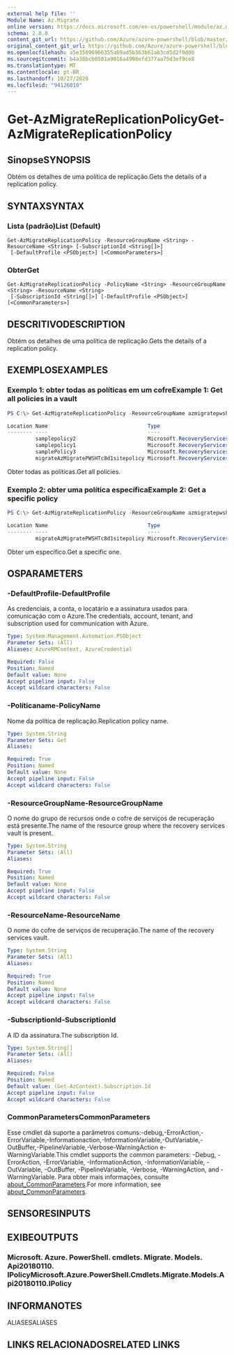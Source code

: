 ```yaml
---
external help file: ''
Module Name: Az.Migrate
online version: https://docs.microsoft.com/en-us/powershell/module/az.migrate/get-azmigratereplicationpolicy
schema: 2.0.0
content_git_url: https://github.com/Azure/azure-powershell/blob/master/src/Migrate/help/Get-AzMigrateReplicationPolicy.md
original_content_git_url: https://github.com/Azure/azure-powershell/blob/master/src/Migrate/help/Get-AzMigrateReplicationPolicy.md
ms.openlocfilehash: a5e35096966355a69ad5b363b61ab3cd5d2f0d0b
ms.sourcegitcommit: b4a38bcb0501a9016a4998efd377aa75d3ef9ce8
ms.translationtype: MT
ms.contentlocale: pt-BR
ms.lasthandoff: 10/27/2020
ms.locfileid: "94126010"
---
```

# <span data-ttu-id="6e950-101">Get-AzMigrateReplicationPolicy</span><span class="sxs-lookup"><span data-stu-id="6e950-101">Get-AzMigrateReplicationPolicy</span></span>

## <span data-ttu-id="6e950-102">Sinopse</span><span class="sxs-lookup"><span data-stu-id="6e950-102">SYNOPSIS</span></span>
<span data-ttu-id="6e950-103">Obtém os detalhes de uma política de replicação.</span><span class="sxs-lookup"><span data-stu-id="6e950-103">Gets the details of a replication policy.</span></span>

## <span data-ttu-id="6e950-104">SYNTAX</span><span class="sxs-lookup"><span data-stu-id="6e950-104">SYNTAX</span></span>

### <span data-ttu-id="6e950-105">Lista (padrão)</span><span class="sxs-lookup"><span data-stu-id="6e950-105">List (Default)</span></span>
```
Get-AzMigrateReplicationPolicy -ResourceGroupName <String> -ResourceName <String> [-SubscriptionId <String[]>]
 [-DefaultProfile <PSObject>] [<CommonParameters>]
```

### <span data-ttu-id="6e950-106">Obter</span><span class="sxs-lookup"><span data-stu-id="6e950-106">Get</span></span>
```
Get-AzMigrateReplicationPolicy -PolicyName <String> -ResourceGroupName <String> -ResourceName <String>
 [-SubscriptionId <String[]>] [-DefaultProfile <PSObject>] [<CommonParameters>]
```

## <span data-ttu-id="6e950-107">DESCRITIVO</span><span class="sxs-lookup"><span data-stu-id="6e950-107">DESCRIPTION</span></span>
<span data-ttu-id="6e950-108">Obtém os detalhes de uma política de replicação.</span><span class="sxs-lookup"><span data-stu-id="6e950-108">Gets the details of a replication policy.</span></span>

## <span data-ttu-id="6e950-109">EXEMPLOS</span><span class="sxs-lookup"><span data-stu-id="6e950-109">EXAMPLES</span></span>

### <span data-ttu-id="6e950-110">Exemplo 1: obter todas as políticas em um cofre</span><span class="sxs-lookup"><span data-stu-id="6e950-110">Example 1: Get all policies in a vault</span></span>
```powershell
PS C:\> Get-AzMigrateReplicationPolicy -ResourceGroupName azmigratepwshtestasr13072020 -ResourceName AzMigrateTestProjectPWSH02aarsvault

Location Name                                Type
-------- ----                                ----
         samplepolicy2                       Microsoft.RecoveryServices/vaults/replicationPolicies
         samplepolicy1                       Microsoft.RecoveryServices/vaults/replicationPolicies
         samplePolicy3                       Microsoft.RecoveryServices/vaults/replicationPolicies
         migrateAzMigratePWSHTc8d1sitepolicy Microsoft.RecoveryServices/vaults/replicationPolicies
```

<span data-ttu-id="6e950-111">Obter todas as políticas.</span><span class="sxs-lookup"><span data-stu-id="6e950-111">Get all policies.</span></span>

### <span data-ttu-id="6e950-112">Exemplo 2: obter uma política específica</span><span class="sxs-lookup"><span data-stu-id="6e950-112">Example 2: Get a specific policy</span></span>
```powershell
PS C:\> Get-AzMigrateReplicationPolicy -ResourceGroupName azmigratepwshtestasr13072020 -ResourceName AzMigrateTestProjectPWSH02aarsvault -PolicyName  migrateAzMigratePWSHTc8d1sitepolicy

Location Name                                Type
-------- ----                                ----
         migrateAzMigratePWSHTc8d1sitepolicy Microsoft.RecoveryServices/vaults/replicationPolicies
```

<span data-ttu-id="6e950-113">Obter um específico.</span><span class="sxs-lookup"><span data-stu-id="6e950-113">Get a specific one.</span></span>

## <span data-ttu-id="6e950-114">OS</span><span class="sxs-lookup"><span data-stu-id="6e950-114">PARAMETERS</span></span>

### <span data-ttu-id="6e950-115">-DefaultProfile</span><span class="sxs-lookup"><span data-stu-id="6e950-115">-DefaultProfile</span></span>
<span data-ttu-id="6e950-116">As credenciais, a conta, o locatário e a assinatura usados para comunicação com o Azure.</span><span class="sxs-lookup"><span data-stu-id="6e950-116">The credentials, account, tenant, and subscription used for communication with Azure.</span></span>

```yaml
Type: System.Management.Automation.PSObject
Parameter Sets: (All)
Aliases: AzureRMContext, AzureCredential

Required: False
Position: Named
Default value: None
Accept pipeline input: False
Accept wildcard characters: False
```

### <span data-ttu-id="6e950-117">-Políticaname</span><span class="sxs-lookup"><span data-stu-id="6e950-117">-PolicyName</span></span>
<span data-ttu-id="6e950-118">Nome da política de replicação.</span><span class="sxs-lookup"><span data-stu-id="6e950-118">Replication policy name.</span></span>

```yaml
Type: System.String
Parameter Sets: Get
Aliases:

Required: True
Position: Named
Default value: None
Accept pipeline input: False
Accept wildcard characters: False
```

### <span data-ttu-id="6e950-119">-ResourceGroupName</span><span class="sxs-lookup"><span data-stu-id="6e950-119">-ResourceGroupName</span></span>
<span data-ttu-id="6e950-120">O nome do grupo de recursos onde o cofre de serviços de recuperação está presente.</span><span class="sxs-lookup"><span data-stu-id="6e950-120">The name of the resource group where the recovery services vault is present.</span></span>

```yaml
Type: System.String
Parameter Sets: (All)
Aliases:

Required: True
Position: Named
Default value: None
Accept pipeline input: False
Accept wildcard characters: False
```

### <span data-ttu-id="6e950-121">-ResourceName</span><span class="sxs-lookup"><span data-stu-id="6e950-121">-ResourceName</span></span>
<span data-ttu-id="6e950-122">O nome do cofre de serviços de recuperação.</span><span class="sxs-lookup"><span data-stu-id="6e950-122">The name of the recovery services vault.</span></span>

```yaml
Type: System.String
Parameter Sets: (All)
Aliases:

Required: True
Position: Named
Default value: None
Accept pipeline input: False
Accept wildcard characters: False
```

### <span data-ttu-id="6e950-123">-SubscriptionId</span><span class="sxs-lookup"><span data-stu-id="6e950-123">-SubscriptionId</span></span>
<span data-ttu-id="6e950-124">A ID da assinatura.</span><span class="sxs-lookup"><span data-stu-id="6e950-124">The subscription Id.</span></span>

```yaml
Type: System.String[]
Parameter Sets: (All)
Aliases:

Required: False
Position: Named
Default value: (Get-AzContext).Subscription.Id
Accept pipeline input: False
Accept wildcard characters: False
```

### <span data-ttu-id="6e950-125">CommonParameters</span><span class="sxs-lookup"><span data-stu-id="6e950-125">CommonParameters</span></span>
<span data-ttu-id="6e950-126">Esse cmdlet dá suporte a parâmetros comuns:-debug,-ErrorAction,-ErrorVariable,-Informationaction,-InformationVariable,-OutVariable,-OutBuffer,-PipelineVariable,-Verbose-WarningAction e-WarningVariable.</span><span class="sxs-lookup"><span data-stu-id="6e950-126">This cmdlet supports the common parameters: -Debug, -ErrorAction, -ErrorVariable, -InformationAction, -InformationVariable, -OutVariable, -OutBuffer, -PipelineVariable, -Verbose, -WarningAction, and -WarningVariable.</span></span> <span data-ttu-id="6e950-127">Para obter mais informações, consulte [about_CommonParameters](http://go.microsoft.com/fwlink/?LinkID=113216).</span><span class="sxs-lookup"><span data-stu-id="6e950-127">For more information, see [about_CommonParameters](http://go.microsoft.com/fwlink/?LinkID=113216).</span></span>

## <span data-ttu-id="6e950-128">SENSORES</span><span class="sxs-lookup"><span data-stu-id="6e950-128">INPUTS</span></span>

## <span data-ttu-id="6e950-129">EXIBE</span><span class="sxs-lookup"><span data-stu-id="6e950-129">OUTPUTS</span></span>

### <span data-ttu-id="6e950-130">Microsoft. Azure. PowerShell. cmdlets. Migrate. Models. Api20180110. IPolicy</span><span class="sxs-lookup"><span data-stu-id="6e950-130">Microsoft.Azure.PowerShell.Cmdlets.Migrate.Models.Api20180110.IPolicy</span></span>

## <span data-ttu-id="6e950-131">INFORMA</span><span class="sxs-lookup"><span data-stu-id="6e950-131">NOTES</span></span>

<span data-ttu-id="6e950-132">ALIASES</span><span class="sxs-lookup"><span data-stu-id="6e950-132">ALIASES</span></span>

## <span data-ttu-id="6e950-133">LINKS RELACIONADOS</span><span class="sxs-lookup"><span data-stu-id="6e950-133">RELATED LINKS</span></span>

